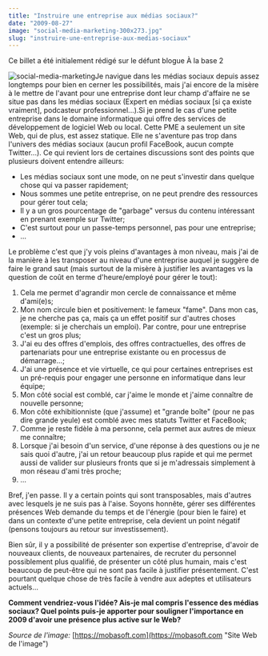```yaml
---
title: "Instruire une entreprise aux médias sociaux?"
date: "2009-08-27"
image: "social-media-marketing-300x273.jpg"
slug: "instruire-une-entreprise-aux-medias-sociaux"
---
```


Ce billet a été initialement rédigé sur le défunt blogue À la base 2

![social-media-marketing](images/social-media-marketing-300x273.jpg "social-media-marketing")Je navigue dans les médias sociaux depuis assez longtemps pour bien en cerner les possibilités, mais j'ai encore de la misère à le mettre de l'avant pour une entreprise dont leur champ d'affaire ne se situe pas dans les médias sociaux (Expert en médias sociaux \[si ça existe vraiment\], podcasteur professionnel...).Si je prend le cas d'une petite entreprise dans le domaine informatique qui offre des services de développement de logiciel Web ou local. Cette PME a seulement un site Web, qui de plus, est assez statique. Elle ne s'aventure pas trop dans l'univers des médias sociaux (aucun profil FaceBook, aucun compte Twitter...). Ce qui revient lors de certaines discussions sont des points que plusieurs doivent entendre ailleurs:

- Les médias sociaux sont une mode, on ne peut s'investir dans quelque chose qui va passer rapidement;
- Nous sommes une petite entreprise, on ne peut prendre des ressources pour gérer tout cela;
- Il y a un gros pourcentage de "garbage" versus du contenu intéressant en prenant exemple sur Twitter;
- C'est surtout pour un passe-temps personnel, pas pour une entreprise;
- ...

Le problème c'est que j'y vois pleins d'avantages à mon niveau, mais j'ai de la manière à les transposer au niveau d'une entreprise auquel je suggère de faire le grand saut (mais surtout de la misère à justifier les avantages vs la question de coût en terme d'heure/employé pour gérer le tout):

1. Cela me permet d'agrandir mon cercle de connaissance et même d'ami(e)s;
2. Mon nom circule bien et positivement: le fameux "fame". Dans mon cas, je ne cherche pas ça, mais ça un effet positif sur d'autres choses (exemple: si je cherchais un emploi). Par contre, pour une entreprise c'est un gros plus;
3. J'ai eu des offres d'emplois, des offres contractuelles, des offres de partenariats pour une entreprise existante ou en processus de démarrage...;
4. J'ai une présence et vie virtuelle, ce qui pour certaines entreprises est un pré-requis pour engager une personne en informatique dans leur équipe;
5. Mon côté social est comblé, car j'aime le monde et j'aime connaître de nouvelle personne;
6. Mon côté exhibitionniste (que j'assume) et "grande boîte" (pour ne pas dire grande yeule) est comblé avec mes statuts Twitter et FaceBook;
7. Comme je reste fidèle à ma personne, cela permet aux autres de mieux me connaître;
8. Lorsque j'ai besoin d'un service, d'une réponse à des questions ou je ne sais quoi d'autre, j'ai un retour beaucoup plus rapide et qui me permet aussi de valider sur plusieurs fronts que si je m'adressais simplement à mon réseau d'ami très proche;
9. ...

Bref, j'en passe. Il y a certain points qui sont transposables, mais d'autres avec lesquels je ne suis pas à l'aise. Soyons honnête, gérer ses différentes présences Web demande du temps et de l'énergie (pour bien le faire) et dans un contexte d'une petite entreprise, cela devient un point négatif (pensons toujours au retour sur investissement).

Bien sûr, il y a possibilité de présenter son expertise d'entreprise, d'avoir de nouveaux clients, de nouveaux partenaires, de recruter du personnel possiblement plus qualifié, de présenter un côté plus humain, mais c'est beaucoup de peut-être qui ne sont pas facile à justifier présentement. C'est pourtant quelque chose de très facile à vendre aux adeptes et utilisateurs actuels...

  

**Comment vendriez-vous l'idée? Ais-je mal compris l'essence des médias sociaux? Quel points puis-je apporter pour souligner l'importance en 2009 d'avoir une présence plus active sur le Web?**

  

_Source de l'image:_ [https://mobasoft.com](https://mobasoft.com "Site Web de l'image")
